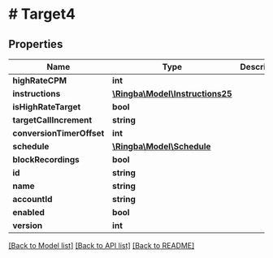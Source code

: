 # # Target4

## Properties

Name | Type | Description | Notes
------------ | ------------- | ------------- | -------------
**highRateCPM** | **int** |  |
**instructions** | [**\Ringba\Model\Instructions25**](Instructions25.md) |  |
**isHighRateTarget** | **bool** |  |
**targetCallIncrement** | **string** |  |
**conversionTimerOffset** | **int** |  |
**schedule** | [**\Ringba\Model\Schedule**](Schedule.md) |  |
**blockRecordings** | **bool** |  |
**id** | **string** |  |
**name** | **string** |  |
**accountId** | **string** |  |
**enabled** | **bool** |  |
**version** | **int** |  |

[[Back to Model list]](../../README.md#models) [[Back to API list]](../../README.md#endpoints) [[Back to README]](../../README.md)
